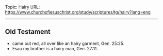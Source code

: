 Topic: Hairy
URL: https://www.churchofjesuschrist.org/study/scriptures/tg/hairy?lang=eng

---

## Old Testament

- came out red, all over like an hairy garment, Gen. 25:25.
- Esau my brother is a hairy man, Gen. 27:11.

